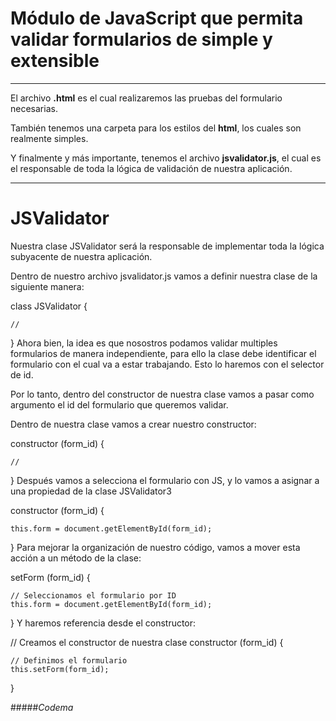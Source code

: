 
# Módulo de JavaScript que permita validar formularios de simple y extensible

------------

El archivo **.html** es el cual realizaremos las pruebas del formulario necesarias.

También tenemos una carpeta para los estilos del **html**, los cuales son realmente simples.

Y finalmente y más importante, tenemos el archivo **jsvalidator.js**, el cual es el responsable de toda la lógica de validación de nuestra aplicación.

------------


# JSValidator


Nuestra clase JSValidator será la responsable de implementar toda la lógica subyacente de nuestra aplicación.

Dentro de nuestro archivo jsvalidator.js vamos a definir nuestra clase de la siguiente manera:

class JSValidator {
 
    //
 
}
Ahora bien, la idea es que nosostros podamos validar multiples formularios de manera independiente, para ello la clase debe identificar el formulario con el cual va a estar trabajando. Esto lo haremos con el selector de id.

Por lo tanto, dentro del constructor de nuestra clase vamos a pasar como argumento el id del formulario que queremos validar.

Dentro de nuestra clase vamos a crear nuestro constructor:

 constructor (form_id) {
	
    //
 
}
Después vamos a selecciona el formulario con JS, y lo vamos a asignar a una propiedad de la clase JSValidator3

constructor (form_id) {
	
    this.form = document.getElementById(form_id);
 
}
Para mejorar la organización de nuestro código, vamos a mover esta acción a un método de la clase:

setForm (form_id) {
 
	// Seleccionamos el formulario por ID
	this.form = document.getElementById(form_id);
 
}
Y haremos referencia desde el constructor:

// Creamos el constructor de nuestra clase
constructor (form_id) {
	
	// Definimos el formulario
	this.setForm(form_id);
 
} </body>

<script>
 
	const myFormValidator = new JSValidator('myForm');
 
        console.log(myFormValidator.form);
 
</script>

#####*Codema*